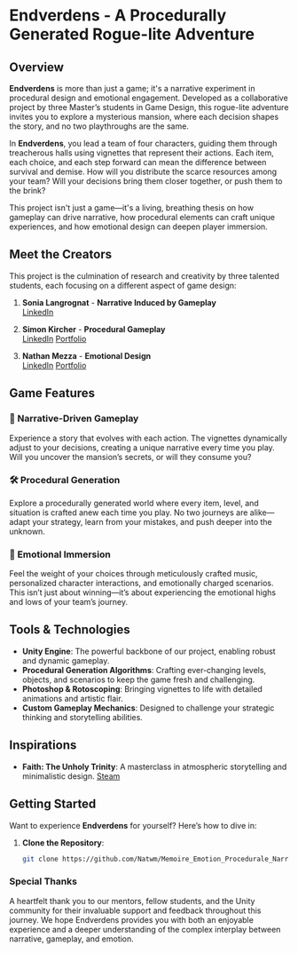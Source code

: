 # Endverdens - A Procedurally Generated Rogue-lite Adventure

## Overview

**Endverdens** is more than just a game; it's a narrative experiment in procedural design and emotional engagement. Developed as a collaborative project by three Master’s students in Game Design, this rogue-lite adventure invites you to explore a mysterious mansion, where each decision shapes the story, and no two playthroughs are the same.

In **Endverdens**, you lead a team of four characters, guiding them through treacherous halls using vignettes that represent their actions. Each item, each choice, and each step forward can mean the difference between survival and demise. How will you distribute the scarce resources among your team? Will your decisions bring them closer together, or push them to the brink?

This project isn't just a game—it's a living, breathing thesis on how gameplay can drive narrative, how procedural elements can craft unique experiences, and how emotional design can deepen player immersion.

## Meet the Creators

This project is the culmination of research and creativity by three talented students, each focusing on a different aspect of game design:

1. **Sonia Langrognat** - **Narrative Induced by Gameplay**  
   [LinkedIn](https://www.linkedin.com/in/sonia-langrognat-215258a8/)
   
2. **Simon Kircher** - **Procedural Gameplay**  
   [LinkedIn](https://www.linkedin.com/in/simon-kircher/)
   [Portfolio](https://simonkircher9.wixsite.com/portfolio)
   
3. **Nathan Mezza** - **Emotional Design**  
   [LinkedIn](https://www.linkedin.com/in/nathan-mezza/)
   [Portfolio](https://nathan-mezza-gamedev.framer.ai/)
   

## Game Features

### 🌟 Narrative-Driven Gameplay
Experience a story that evolves with each action. The vignettes dynamically adjust to your decisions, creating a unique narrative every time you play. Will you uncover the mansion’s secrets, or will they consume you?

### 🛠 Procedural Generation
Explore a procedurally generated world where every item, level, and situation is crafted anew each time you play. No two journeys are alike—adapt your strategy, learn from your mistakes, and push deeper into the unknown.

### 🎵 Emotional Immersion
Feel the weight of your choices through meticulously crafted music, personalized character interactions, and emotionally charged scenarios. This isn’t just about winning—it’s about experiencing the emotional highs and lows of your team’s journey.

## Tools & Technologies

- **Unity Engine**: The powerful backbone of our project, enabling robust and dynamic gameplay.
- **Procedural Generation Algorithms**: Crafting ever-changing levels, objects, and scenarios to keep the game fresh and challenging.
- **Photoshop & Rotoscoping**: Bringing vignettes to life with detailed animations and artistic flair.
- **Custom Gameplay Mechanics**: Designed to challenge your strategic thinking and storytelling abilities.

## Inspirations

- **Faith: The Unholy Trinity**: A masterclass in atmospheric storytelling and minimalistic design. [Steam](https://store.steampowered.com/app/1179080/FAITH_The_Unholy_Trinity/)

## Getting Started

Want to experience **Endverdens** for yourself? Here’s how to dive in:

1. **Clone the Repository**:
   ```bash
   git clone https://github.com/Natwm/Memoire_Emotion_Procedurale_Narration.git
   ```
   
### Special Thanks
A heartfelt thank you to our mentors, fellow students, and the Unity community for their invaluable support and feedback throughout this journey. We hope Endverdens provides you with both an enjoyable experience and a deeper understanding of the complex interplay between narrative, gameplay, and emotion.
